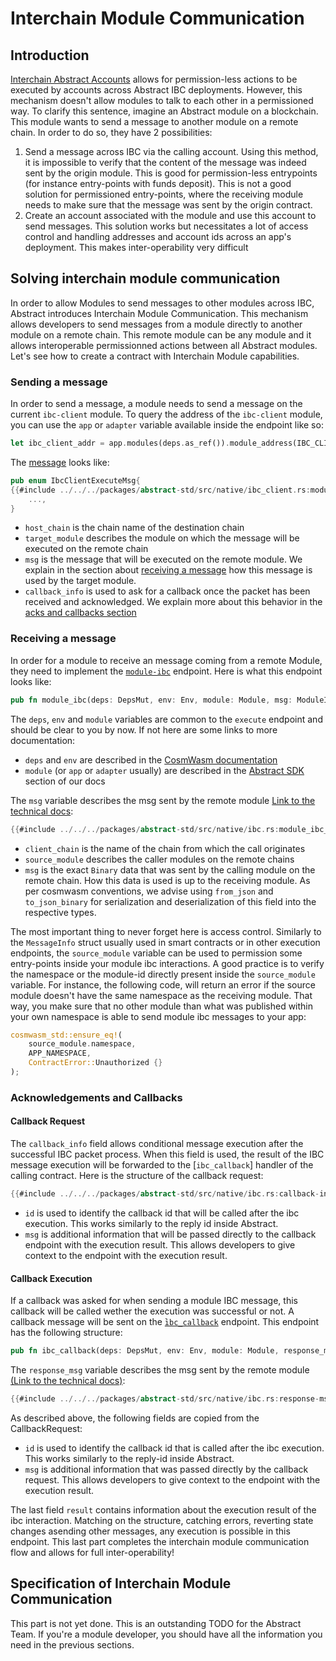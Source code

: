 # Interchain Module Communication

## Introduction

[Interchain Abstract Accounts](./account-ibc.md) allows for permission-less actions to be executed by accounts across Abstract IBC deployments. However, this mechanism doesn't allow modules to talk to each other in a permissioned way. To clarify this sentence, imagine an Abstract module on a blockchain. This module wants to send a message to another module on a remote chain. In order to do so, they have 2 possibilities:

1. Send a message across IBC via the calling account. Using this method, it is impossible to verify that the content of the message was indeed sent by the origin module. This is good for permission-less entrypoints (for instance entry-points with funds deposit). This is not a good solution for permissioned entry-points, where the receiving module needs to make sure that the message was sent by the origin contract.
2. Create an account associated with the module and use this account to send messages. This solution works but necessitates a lot of access control and handling addresses and account ids across an app's deployment. This makes inter-operability very difficult

## Solving interchain module communication

In order to allow Modules to send messages to other modules across IBC, Abstract introduces Interchain Module Communication. This mechanism allows developers to send messages from a module directly to another module on a remote chain. This remote module can be any module and it allows interoperable permissionned actions between all Abstract modules. Let's see how to create a contract with Interchain Module capabilities.

### Sending a message

In order to send a message, a module needs to send a message on the current `ibc-client` module. To query the address of the `ibc-client` module, you can use the `app` or `adapter` variable available inside the endpoint like so:

```rust
let ibc_client_addr = app.modules(deps.as_ref()).module_address(IBC_CLIENT)?;
```

The [message](https://docs.rs/abstract-std/latest/abstract_std/ibc_client/enum.ExecuteMsg.html) looks like:

```rust
pub enum IbcClientExecuteMsg{
{{#include ../../../packages/abstract-std/src/native/ibc_client.rs:module-ibc-action}}
    ...,
}
```

- `host_chain` is the chain name of the destination chain
- `target_module` describes the module on which the message will be executed on the remote chain
- `msg` is the message that will be executed on the remote module. We explain in the section about [receiving a message](#receiving-a-message) how this message is used by the target module.
- `callback_info` is used to ask for a callback once the packet has been received and acknowledged. We explain more about this behavior in the [acks and callbacks section](#acknowledgements-and-callbacks)

### Receiving a message

In order for a module to receive an message coming from a remote Module, they need to implement the [`module-ibc`](../4_get_started/3_module_builder.md#module-ibc) endpoint. Here is what this endpoint looks like:

```rust
pub fn module_ibc(deps: DepsMut, env: Env, module: Module, msg: ModuleIbcMsg) -> Result<Response, Error>;
```

The `deps`, `env` and `module` variables are common to the `execute` endpoint and should be clear to you by now. If not here are some links to more documentation:

- `deps` and `env` are described in the <a target="blank" href="https://docs.cosmwasm.com/docs/smart-contracts/contract-semantics">CosmWasm documentation</a>
- `module` (or `app` or `adapter` usually) are described in the [Abstract SDK](../4_get_started/4_sdk.md) section of our docs

The `msg` variable describes the msg sent by the remote module <a target="blank" href="https://docs.rs/abstract-std/0.22.1/abstract_std/ibc/struct.ModuleIbcMsg.html">Link to the technical docs</a>:

```rust
{{#include ../../../packages/abstract-std/src/native/ibc.rs:module_ibc_msg}}
```

- `client_chain` is the name of the chain from which the call originates
- `source_module` describes the caller modules on the remote chains
- `msg` is the exact `Binary` data that was sent by the calling module on the remote chain. How this data is used is up to the receiving module. As per cosmwasm conventions, we advise using `from_json` and `to_json_binary` for serialization and deserialization of this field into the respective types.

The most important thing to never forget here is access control. Similarly to the `MessageInfo` struct usually used in smart contracts or in other execution endpoints, the `source_module` variable can be used to permission some entry-points inside your module ibc interactions. A good practice is to verify the namespace or the module-id directly present inside the `source_module` variable. For instance, the following code, will return an error if the source module doesn't have the same namespace as the receiving module. That way, you make sure that no other module than what was published within your own namespace is able to send module ibc messages to your app:

```rust
cosmwasm_std::ensure_eq!(
    source_module.namespace,
    APP_NAMESPACE,
    ContractError::Unauthorized {}
);
```

### Acknowledgements and Callbacks

#### Callback Request

The `callback_info` field allows conditional message execution after the successful IBC packet process. When this field is used, the result of the IBC message execution will be forwarded to the [`ibc_callback`] handler of the calling contract. Here is the structure of the callback request:

```rust
{{#include ../../../packages/abstract-std/src/native/ibc.rs:callback-info}}
```

- `id` is used to identify the callback id that will be called after the ibc execution. This works similarly to the reply id inside Abstract.
- `msg` is additional information that will be passed directly to the callback endpoint with the execution result. This allows developers to give context to the endpoint with the execution result.

#### Callback Execution

If a callback was asked for when sending a module IBC message, this callback will be called wether the execution was successful or not. A callback message will be sent on the ̀[`ibc_callback`](./4_get_started/3_module_builder.md#ibc-callback) endpoint. This endpoint has the following structure:

```rust
pub fn ibc_callback(deps: DepsMut, env: Env, module: Module, response_msg: IbcResponseMsg) -> Result<Response, Error>;
```

The `response_msg` variable describes the msg sent by the remote module <a target="blank" href="https://docs.rs/abstract-std/0.22.1/abstract_std/ibc/struct.IbcResponseMsg.html">(Link to the technical docs)</a>:

```rust
{{#include ../../../packages/abstract-std/src/native/ibc.rs:response-msg}}
```

As described above, the following fields are copied from the CallbackRequest:

- `id` is used to identify the callback id that is called after the ibc execution. This works similarly to the reply-id inside Abstract.
- `msg` is additional information that was passed directly by the callback request. This allows developers to give context to the endpoint with the execution result.

The last field `result` contains information about the execution result of the ibc interaction. Matching on the structure, catching errors, reverting state changes asending other messages, any execution is possible in this endpoint. This last part completes the interchain module communication flow and allows for full inter-operability!

## Specification of Interchain Module Communication

This part is not yet done. This is an outstanding TODO for the Abstract Team. If you're a module developer, you should have all the information you need in the previous sections.
